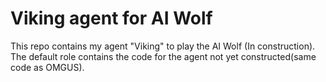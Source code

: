 # Viking agent for AI Wolf
This repo contains my agent "Viking" to play the AI Wolf  (In construction). The default role contains the code for the agent not yet constructed(same code as OMGUS).
